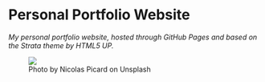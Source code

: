 # Personal Portfolio Website

*My personal portfolio website, hosted through GitHub Pages and based on the Strata theme by HTML5 UP.*



<figure>
  <img src=https://cdn-images-1.medium.com/max/2600/0*Yc9uznWiRU47fF3M>
  <figcaption>Photo by Nicolas Picard on Unsplash</figcaption>
</figure>
